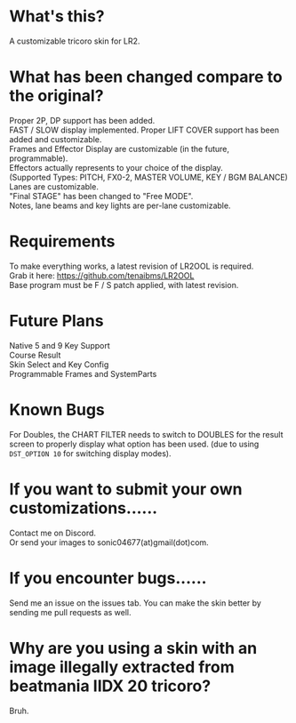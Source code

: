 # What's this?
 A customizable tricoro skin for LR2.  

# What has been changed compare to the original?
Proper 2P, DP support has been added.  
FAST / SLOW display implemented.
Proper LIFT COVER support has been added and customizable.  
Frames and Effector Display are customizable (in the future, programmable).  
Effectors actually represents to your choice of the display.  
(Supported Types: PITCH, FX0-2, MASTER VOLUME, KEY / BGM BALANCE)  
Lanes are customizable.  
"Final STAGE" has been changed to "Free MODE".  
Notes, lane beams and key lights are per-lane customizable.  

# Requirements
To make everything works, a latest revision of LR2OOL is required.  
Grab it here: https://github.com/tenaibms/LR2OOL  
Base program must be F / S patch applied, with latest revision.

# Future Plans
Native 5 and 9 Key Support  
Course Result  
Skin Select and Key Config  
Programmable Frames and SystemParts

# Known Bugs
For Doubles, the CHART FILTER needs to switch to DOUBLES for the result screen to properly display what option has been used.
(due to using `DST_OPTION 10` for switching display modes).

# If you want to submit your own customizations......
Contact me on Discord.  
Or send your images to sonic04677(at)gmail(dot)com.

# If you encounter bugs......
Send me an issue on the issues tab.
You can make the skin better by sending me pull requests as well.

# Why are you using a skin with an image illegally extracted from beatmania IIDX 20 tricoro?
Bruh.
